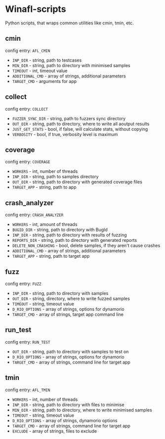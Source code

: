 # Winafl-scripts

Python scripts, that wraps common utilities like cmin, tmin, etc.

## cmin

config entry: `AFL_CMIN`

- `INP_DIR` - string, path to testcases
- `MIN_DIR` - string, path to directory with minimised samples
- `TIMEOUT` - int, timeout value
- `ADDITIONAL_CMD` - array of strings, additional parameters
- `TARGET_CMD` - arguments for app

## collect

config entry: `COLLECT`

- `FUZZER_SYNC_DIR` - string, path to fuzzers sync directory
- `OUT_DIR` - string, path to directory, where to write all aoutput results
- `JUST_GET_STATS` - bool, if false, will calculate stats, without copying
- `VERBOSITY` - bool, if true, verbosity level is maximum

## coverage

config entry: `COVERAGE`

- `WORKERS` - int, number of threads
- `INP_DIR` - string, path to samples directory
- `OUT_DIR` - string, path to directory with generated coverage files
- `TARGET_APP` - string, path to app

## crash_analyzer

config entry: `CRASH_ANALYZER`

- `WORKERS` - int, amount of threads
- `BUGID_DIR` - string, path to directory with BugId
- `INP_DIR` - string, path to directory with results of fuzzing
- `REPORTS_DIR` - string, path to directory with generated reports
- `DELETE_NON_CRASHING` - bool, delete samples, if they aren't cause crashes
- `ADDITIONAL_CMD` - array of strings, additional parameters
- `TARGET_APP` - string, path to target app

## fuzz

config entry: `FUZZ`

- `INP_DIR` - string, path to directory with samples
- `OUT_DIR` - string, directory, where to write fuzzed samples
- `TIMEOUT` - string, timeout value
- `D_RIO_OPTIONS` - array of strings, options for dynamorio
- `TARGET_CMD` - array of strings, target app command line

## run_test

config entry: `RUN_TEST`

- `OUT_DIR` - string, path to directory with samples to test on
- `D_RIO_OPTIONS` - array of strings, options for dynamorio
- `TARGET_CMD` - array of strings, command line for target app

## tmin

config entry: `AFL_TMIN`

- `WORKERS` - int, number of threads
- `INP_DIR` - string, path to directory with files to minimise
- `MIN_DIR` - string, path to directory, where to write minimised samples
- `TIMEOUT`  - string, timeout value
- `D_RIO_OPTIONS` - array of strings, dynamorio options
- `TARGET_CMD` - array of strings, command line for target app
- `EXCLUDE` - array of strings, files to exclude
